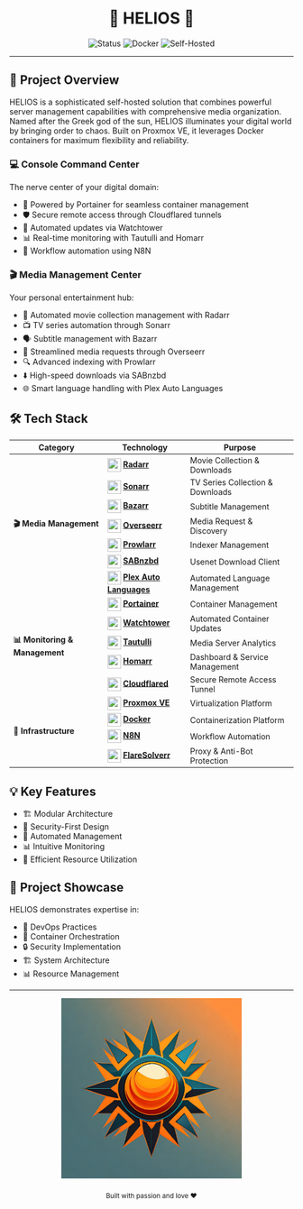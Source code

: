 <div align="center">
  <h1>🌟 HELIOS 🌟</h1>

  <p align="center">
    <img src="https://img.shields.io/badge/Status-Operational-brightgreen?style=for-the-badge" alt="Status"/>
    <img src="https://img.shields.io/badge/Docker-Powered-blue?style=for-the-badge&logo=docker" alt="Docker"/>
    <img src="https://img.shields.io/badge/Type-Self_Hosted-orange?style=for-the-badge" alt="Self-Hosted"/>
  </p>
</div>

---

## 🎯 Project Overview

HELIOS is a sophisticated self-hosted solution that combines powerful server management capabilities with comprehensive media organization. Named after the Greek god of the sun, HELIOS illuminates your digital world by bringing order to chaos. Built on Proxmox VE, it leverages Docker containers for maximum flexibility and reliability.

### 💻 Console Command Center
The nerve center of your digital domain:
- 🔧 Powered by Portainer for seamless container management
- 🛡️ Secure remote access through Cloudflared tunnels
- 🔄 Automated updates via Watchtower
- 📊 Real-time monitoring with Tautulli and Homarr
- 🔮 Workflow automation using N8N

### 🎬 Media Management Center
Your personal entertainment hub:
- 🎥 Automated movie collection management with Radarr
- 📺 TV series automation through Sonarr
- 🗣️ Subtitle management with Bazarr
- 📝 Streamlined media requests through Overseerr
- 🔍 Advanced indexing with Prowlarr
- ⬇️ High-speed downloads via SABnzbd
- 🌐 Smart language handling with Plex Auto Languages

## 🛠️ Tech Stack

<div align="center">

<table>
<thead>
  <tr>
    <th>Category</th>
    <th>Technology</th>
    <th>Purpose</th>
  </tr>
</thead>
<tbody>
  <tr>
    <td rowspan="7"><b>🎬 Media Management</b></td>
    <td><img height="24" width="24" style="vertical-align: middle;" src="https://cdn.jsdelivr.net/gh/walkxcode/dashboard-icons/png/radarr.png"/> <b><a href="https://github.com/Radarr/Radarr">Radarr</a></b></td>
    <td>Movie Collection & Downloads</td>
  </tr>
  <tr>
    <td><img height="24" width="24" style="vertical-align: middle;" src="https://cdn.jsdelivr.net/gh/walkxcode/dashboard-icons/png/sonarr.png"/> <b><a href="https://github.com/Sonarr/Sonarr">Sonarr</a></b></td>
    <td>TV Series Collection & Downloads</td>
  </tr>
  <tr>
    <td><img height="24" width="24" style="vertical-align: middle;" src="https://cdn.jsdelivr.net/gh/walkxcode/dashboard-icons/png/bazarr.png"/> <b><a href="https://github.com/morpheus65535/bazarr">Bazarr</a></b></td>
    <td>Subtitle Management</td>
  </tr>
  <tr>
    <td><img height="24" width="24" style="vertical-align: middle;" src="https://cdn.jsdelivr.net/gh/walkxcode/dashboard-icons/png/overseerr.png"/> <b><a href="https://github.com/sct/overseerr">Overseerr</a></b></td>
    <td>Media Request & Discovery</td>
  </tr>
  <tr>
    <td><img height="24" width="24" style="vertical-align: middle;" src="https://cdn.jsdelivr.net/gh/walkxcode/dashboard-icons/png/prowlarr.png"/> <b><a href="https://github.com/Prowlarr/Prowlarr">Prowlarr</a></b></td>
    <td>Indexer Management</td>
  </tr>
  <tr>
    <td><img height="24" width="24" style="vertical-align: middle;" src="https://cdn.jsdelivr.net/gh/walkxcode/dashboard-icons/png/sabnzbd.png"/> <b><a href="https://github.com/sabnzbd/sabnzbd">SABnzbd</a></b></td>
    <td>Usenet Download Client</td>
  </tr>
  <tr>
    <td><img height="24" width="24" style="vertical-align: middle;" src="https://cdn.jsdelivr.net/gh/walkxcode/dashboard-icons/png/plex.png"/> <b><a href="https://github.com/RemiRigal/Plex-Auto-Languages">Plex Auto Languages</a></b></td>
    <td>Automated Language Management</td>
  </tr>
  <tr>
    <td rowspan="5"><b>📊 Monitoring & Management</b></td>
    <td><img height="24" width="24" style="vertical-align: middle;" src="https://cdn.jsdelivr.net/gh/walkxcode/dashboard-icons/png/portainer.png"/> <b><a href="https://github.com/portainer/portainer">Portainer</a></b></td>
    <td>Container Management</td>
  </tr>
  <tr>
    <td><img height="24" width="24" style="vertical-align: middle;" src="https://cdn.jsdelivr.net/gh/walkxcode/dashboard-icons/png/watchtower.png"/> <b><a href="https://github.com/containrrr/watchtower">Watchtower</a></b></td>
    <td>Automated Container Updates</td>
  </tr>
  <tr>
    <td><img height="24" width="24" style="vertical-align: middle;" src="https://cdn.jsdelivr.net/gh/walkxcode/dashboard-icons/png/tautulli.png"/> <b><a href="https://github.com/Tautulli/Tautulli">Tautulli</a></b></td>
    <td>Media Server Analytics</td>
  </tr>
  <tr>
    <td><img height="24" width="24" style="vertical-align: middle;" src="https://cdn.jsdelivr.net/gh/walkxcode/dashboard-icons/png/homarr.png"/> <b><a href="https://github.com/ajnart/homarr">Homarr</a></b></td>
    <td>Dashboard & Service Management</td>
  </tr>
  <tr>
    <td><img height="24" width="24" style="vertical-align: middle;" src="https://cdn.jsdelivr.net/gh/walkxcode/dashboard-icons/png/cloudflare.png"/> <b><a href="https://github.com/cloudflare/cloudflared">Cloudflared</a></b></td>
    <td>Secure Remote Access Tunnel</td>
  </tr>
  <tr>
    <td rowspan="4"><b>🔧 Infrastructure</b></td>
    <td><img height="24" width="24" style="vertical-align: middle;" src="https://cdn.jsdelivr.net/gh/walkxcode/dashboard-icons/png/proxmox.png"/> <b><a href="https://www.proxmox.com/en/">Proxmox VE</a></b></td>
    <td>Virtualization Platform</td>
  </tr>
  <tr>
    <td><img height="24" width="24" style="vertical-align: middle;" src="https://cdn.jsdelivr.net/gh/walkxcode/dashboard-icons/png/docker.png"/> <b><a href="https://www.docker.com/">Docker</a></b></td>
    <td>Containerization Platform</td>
  </tr>
  <tr>
    <td><img height="24" width="24" style="vertical-align: middle;" src="https://cdn.jsdelivr.net/gh/walkxcode/dashboard-icons/png/n8n.png"/> <b><a href="https://github.com/n8n-io/n8n">N8N</a></b></td>
    <td>Workflow Automation</td>
  </tr>
  <tr>
    <td><img height="24" width="24" style="vertical-align: middle;" src="https://cdn.jsdelivr.net/gh/walkxcode/dashboard-icons/png/flaresolverr.png"/> <b><a href="https://github.com/FlareSolverr/FlareSolverr">FlareSolverr</a></b></td>
    <td>Proxy & Anti-Bot Protection</td>
  </tr>
</tbody>
</table>

</div>

## 💡 Key Features

- 🏗️ Modular Architecture
- 🔐 Security-First Design
- 🤖 Automated Management
- 📊 Intuitive Monitoring
- 🎯 Efficient Resource Utilization

## 🎨 Project Showcase

HELIOS demonstrates expertise in:
- 🔧 DevOps Practices
- 🐳 Container Orchestration
- 🔒 Security Implementation
- 🏗️ System Architecture
- 📊 Resource Management

---

<div align="center">
  <a href="https://github.com/pjmarz/HELIOS">
    <img src="assets/images/HELIOS.jpg" alt="HELIOS" width="320" height="320">
  </a>
  
  <p align="center">
    <sub>Built with passion and love ♥️</sub>
  </p>
</div>